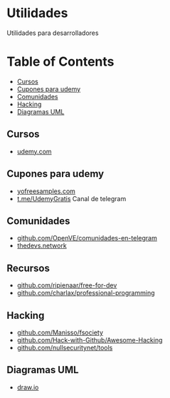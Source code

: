 # Utilidades
Utilidades para desarrolladores

Table of Contents
=================

   * [Cursos](#cursos)
   * [Cupones para udemy](#cupones-para-udemy)
   * [Comunidades](#comunidades)
   * [Hacking](#hacking)
   * [Diagramas UML](#diagramas-uml)


## Cursos

  * [udemy.com](https://www.udemy.com/)

## Cupones para udemy

  * [yofreesamples.com](https://yofreesamples.com/courses/free-discounted-udemy-courses-list/)
  * [t.me/UdemyGratis](https://t.me/UdemyGratis) Canal de telegram
 
## Comunidades
 
  * [github.com/OpenVE/comunidades-en-telegram](https://github.com/OpenVE/comunidades-en-telegram)
  * [thedevs.network](https://thedevs.network/)

## Recursos

  * [github.com/ripienaar/free-for-dev](https://github.com/ripienaar/free-for-dev)
  * [github.com/charlax/professional-programming](https://github.com/charlax/professional-programming)

## Hacking

  * [github.com/Manisso/fsociety](https://github.com/Manisso/fsociety)
  * [github.com/Hack-with-Github/Awesome-Hacking](https://github.com/Hack-with-Github/Awesome-Hacking)
  * [github.com/nullsecuritynet/tools](https://github.com/nullsecuritynet/tools)

## Diagramas UML

  * [draw.io](https://www.draw.io/)
